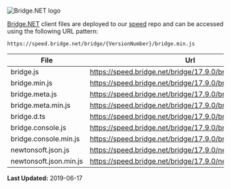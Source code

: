![Bridge.NET logo](https://speed.bridge.net/identity/bridgedotnet-sh.png)


[Bridge.NET](https://bridge.net) client files are deployed to our [speed](https://github.com/bridgedotnet/speed.bridge.net/tree/master/bridge) repo and can be accessed using the following URL pattern:

```
https://speed.bridge.net/bridge/{VersionNumber}/bridge.min.js
```

File | Url
---- | ----
bridge.js | https://speed.bridge.net/bridge/17.9.0/bridge.js
bridge.min.js | https://speed.bridge.net/bridge/17.9.0/bridge.min.js
bridge.meta.js | https://speed.bridge.net/bridge/17.9.0/bridge.meta.js
bridge.meta.min.js | https://speed.bridge.net/bridge/17.9.0/bridge.meta.min.js
bridge.d.ts | https://speed.bridge.net/bridge/17.9.0/bridge.d.ts
bridge.console.js | https://speed.bridge.net/bridge/17.9.0/bridge.console.js
bridge.console.min.js | https://speed.bridge.net/bridge/17.9.0/bridge.console.min.js
newtonsoft.json.js | https://speed.bridge.net/bridge/17.9.0/newtonsoft.json.js
newtonsoft.json.min.js | https://speed.bridge.net/bridge/17.9.0/newtonsoft.json.min.js

**Last Updated:** 2019-06-17
